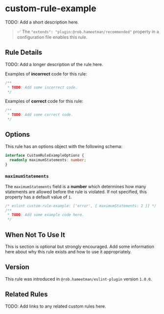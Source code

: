 # custom-rule-example

TODO: Add a short description here.

> ✅ The `"extends": "plugin:@rob.hameetman/recommended"` property in
> a configuration file enables this rule.

## Rule Details

TODO: Add a longer description of the rule here.

Examples of **incorrect** code for this rule:

```TypeScript
/**
 * TODO: Add some incorrect code.
 */
```

Examples of **correct** code for this rule:

```TypeScript
/**
 * TODO: Add some correct code.
 */
```

## Options

This rule has an options object with the following schema:

```TypeScript
interface CustomRuleExampleOptions {
  readonly maximumStatements: number;
}
```

### `maximumStatements`

The `maximumStatements` field is a **number** which determines how many
statements are allowed before the rule is violated. If not specified, this
property has a default value of `1`.

```TypeScript
/* eslint custom-rule-example: ['error', { maximumStatements: 2 }] */
/**
 * TODO: Add some example code here.
 */
```

## When Not To Use It

This is section is optional but strongly encouraged. Add some information here
about why this rule exists and how to use it appropriately.

## Version

This rule was introduced in `@rob.hameetman/eslint-plugin` version `1.0.0`.

## Related Rules

TODO: Add links to any related custom rules here.
